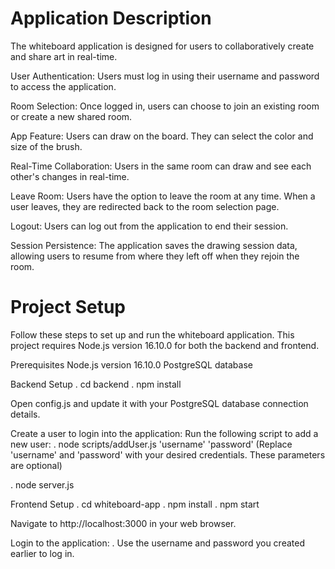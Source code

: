 # Application Description

The whiteboard application is designed for users to collaboratively create and share art in real-time.

User Authentication:
  Users must log in using their username and password to access the application.
  
Room Selection:
  Once logged in, users can choose to join an existing room or create a new shared room.

App Feature:
  Users can draw on the board. They can select the color and size of the brush.

Real-Time Collaboration:
  Users in the same room can draw and see each other's changes in real-time.
  
Leave Room:
  Users have the option to leave the room at any time.
  When a user leaves, they are redirected back to the room selection page.
  
Logout:
  Users can log out from the application to end their session.
  
Session Persistence:
  The application saves the drawing session data, allowing users to resume from where they left off when they rejoin the room. 


# Project Setup

Follow these steps to set up and run the whiteboard application. This project requires Node.js version 16.10.0 for both the backend and frontend.

Prerequisites
  Node.js version 16.10.0
  PostgreSQL database
  
Backend Setup
  . cd backend
  . npm install
  
  Open config.js and update it with your PostgreSQL database connection details.
  
  Create a user to login into the application:
  Run the following script to add a new user:
    . node scripts/addUser.js 'username' 'password' 
      (Replace 'username' and 'password' with your desired credentials. These parameters are optional)

  . node server.js

Frontend Setup
  . cd whiteboard-app
  . npm install
  . npm start
  
Navigate to http://localhost:3000 in your web browser.

Login to the application:
  . Use the username and password you created earlier to log in.
